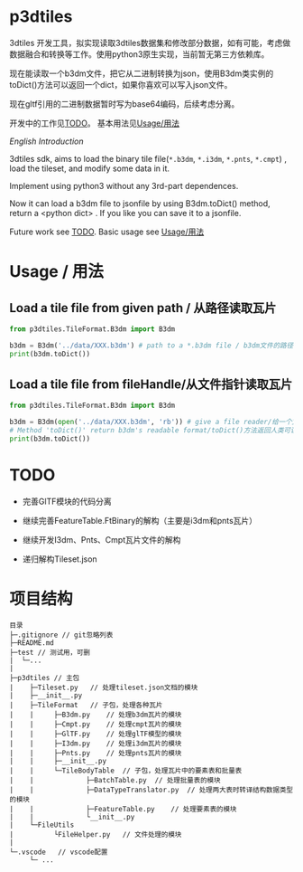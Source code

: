 # p3dtiles
3dtiles 开发工具，拟实现读取3dtiles数据集和修改部分数据，如有可能，考虑做数据融合和转换等工作。使用python3原生实现，当前暂无第三方依赖库。

现在能读取一个b3dm文件，把它从二进制转换为json，使用B3dm类实例的toDict()方法可以返回一个dict，如果你喜欢可以写入json文件。

现在gltf引用的二进制数据暂时写为base64编码，后续考虑分离。

开发中的工作见[TODO](#TODO)。
基本用法见[Usage/用法](#usage)

*English Introduction* 

3dtiles sdk, aims to load the binary tile file(`*.b3dm`, `*.i3dm`, `*.pnts`, `*.cmpt`) , load the tileset, and modify some data in it. 

Implement using python3 without any 3rd-part dependences.

Now it can load a b3dm file to jsonfile by using B3dm.toDict() method, return a \<python dict\> . If you like you can save it to a jsonfile.

Future work see [TODO](#TODO).
Basic usage see [Usage/用法](#Usage/用法)

<h1 id="usage"> Usage / 用法 </h1>

## Load a tile file from given path / 从路径读取瓦片

``` python
from p3dtiles.TileFormat.B3dm import B3dm

b3dm = B3dm('../data/XXX.b3dm') # path to a *.b3dm file / b3dm文件的路径
print(b3dm.toDict())
```

## Load a tile file from fileHandle/从文件指针读取瓦片

``` python
from p3dtiles.TileFormat.B3dm import B3dm

b3dm = B3dm(open('../data/XXX.b3dm', 'rb')) # give a file reader/给一个文件指针
# Method 'toDict()' return b3dm's readable format/toDict()方法返回人类可读的格式
print(b3dm.toDict()) 
```

# TODO

- 完善GlTF模块的代码分离

- 继续完善FeatureTable.FtBinary的解构（主要是i3dm和pnts瓦片）

- 继续开发I3dm、Pnts、Cmpt瓦片文件的解构

- 递归解构Tileset.json

# 项目结构

```
目录
├─.gitignore // git忽略列表
├─README.md
├─test // 测试用，可删
|  └─...
|
├─p3dtiles // 主包
|    ├─Tileset.py   // 处理tileset.json文档的模块
|    ├─__init__.py
|    ├─TileFormat   // 子包，处理各种瓦片
|    |     ├─B3dm.py    // 处理b3dm瓦片的模块
|    |     ├─Cmpt.py    // 处理cmpt瓦片的模块
|    |     ├─GlTF.py    // 处理glTF模型的模块
|    |     ├─I3dm.py    // 处理i3dm瓦片的模块
|    |     ├─Pnts.py    // 处理pnts瓦片的模块
|    |     ├─__init__.py
|    |     └─TileBodyTable  // 子包，处理瓦片中的要素表和批量表
|    |             ├─BatchTable.py  // 处理批量表的模块
|    |             ├─DataTypeTranslator.py  // 处理两大表时转译结构数据类型的模块
|    |             ├─FeatureTable.py    // 处理要素表的模块
|    |             └__init__.py
|    └─FileUtils
|          └FileHelper.py   // 文件处理的模块
|
└─.vscode   // vscode配置
     └─ ...
```